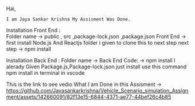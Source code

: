 Hai,

    I am Jaya Sankar Krishna My Assisment Was Done.




Installation Front End :  
            Folder name ->  public , src ,package-lock.json ,package.json
              Front End ->  first install  Node.js And  Reactjs folder i given to clone this to next step 
              next step ->   npm install



Installation Back End :  Folder name ->  Back End Code:
                          ->  npm install  I alerady Given Package.js,Package-lock.json   just install use this command npm install in terminal in vscode


This is the link to see vedio  What I am Done in this Assisment ->  https://github.com/Jayasankarkrishna/Vehicle_Scenario_simulation_Assignment/assets/142660091/82f13e15-6844-4371-ae77-44bef26c4b85

